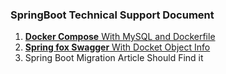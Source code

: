 ### SpringBoot Technical Support Document

1. [**Docker Compose** With MySQL and Dockerfile](https://www.bezkoder.com/docker-compose-spring-boot-mysql/)
2. [**Spring fox Swagger** With Docket Object Info](https://medium.com/@stefan.paladuta17/swagger-spring-boot-bye-bye-swagger-specifications-and-welcome-openapi-specifications-7eab7e68d6d7)
3. Spring Boot Migration Article Should Find it